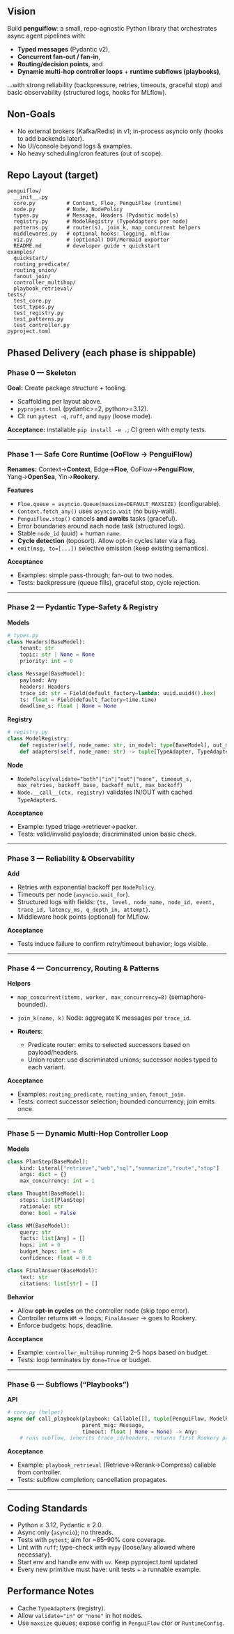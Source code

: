 ## Vision

Build **penguiflow**: a small, repo-agnostic Python library that orchestrates async agent pipelines with:

* **Typed messages** (Pydantic v2),
* **Concurrent fan-out / fan-in**,
* **Routing/decision points**, and
* **Dynamic multi-hop controller loops** + **runtime subflows (playbooks)**,

…with strong reliability (backpressure, retries, timeouts, graceful stop) and basic observability (structured logs, hooks for MLflow).

## Non-Goals

* No external brokers (Kafka/Redis) in v1; in-process asyncio only (hooks to add backends later).
* No UI/console beyond logs & examples.
* No heavy scheduling/cron features (out of scope).

## Repo Layout (target)

```
penguiflow/
  __init__.py
  core.py          # Context, Floe, PenguiFlow (runtime)
  node.py          # Node, NodePolicy
  types.py         # Message, Headers (Pydantic models)
  registry.py      # ModelRegistry (TypeAdapters per node)
  patterns.py      # router(s), join_k, map_concurrent helpers
  middlewares.py   # optional hooks: logging, mlflow
  viz.py           # (optional) DOT/Mermaid exporter
  README.md        # developer guide + quickstart
examples/
  quickstart/
  routing_predicate/
  routing_union/
  fanout_join/
  controller_multihop/
  playbook_retrieval/
tests/
  test_core.py
  test_types.py
  test_registry.py
  test_patterns.py
  test_controller.py
pyproject.toml
```

## Phased Delivery (each phase is shippable)

### Phase 0 — Skeleton

**Goal:** Create package structure + tooling.

* Scaffolding per layout above.
* `pyproject.toml` (pydantic>=2, python>=3.12).
* CI: run `pytest -q`, `ruff`, and `mypy` (loose mode).

**Acceptance:** installable `pip install -e .`; CI green with empty tests.

---

### Phase 1 — Safe Core Runtime (OoFlow → PenguiFlow)

**Renames:** Context→**Context**, Edge→**Floe**, OoFlow→**PenguiFlow**, Yang→**OpenSea**, Yin→**Rookery**.

**Features**

* `Floe.queue = asyncio.Queue(maxsize=DEFAULT_MAXSIZE)` (configurable).
* `Context.fetch_any()` uses `asyncio.wait` (no busy-wait).
* `PenguiFlow.stop()` cancels **and awaits** tasks (graceful).
* Error boundaries around each node task (structured logs).
* Stable `node_id` (uuid) + human `name`.
* **Cycle detection** (toposort). Allow opt-in cycles later via a flag.
* `emit(msg, to=[...])` selective emission (keep existing semantics).

**Acceptance**

* Examples: simple pass-through; fan-out to two nodes.
* Tests: backpressure (queue fills), graceful stop, cycle rejection.

---

### Phase 2 — Pydantic Type-Safety & Registry

**Models**

```python
# types.py
class Headers(BaseModel):
    tenant: str
    topic: str | None = None
    priority: int = 0

class Message(BaseModel):
    payload: Any
    headers: Headers
    trace_id: str = Field(default_factory=lambda: uuid.uuid4().hex)
    ts: float = Field(default_factory=time.time)
    deadline_s: float | None = None
```

**Registry**

```python
# registry.py
class ModelRegistry:
    def register(self, node_name: str, in_model: type[BaseModel], out_model: type[BaseModel]): ...
    def adapters(self, node_name: str) -> tuple[TypeAdapter, TypeAdapter]: ...
```

**Node**

* `NodePolicy(validate="both"|"in"|"out"|"none", timeout_s, max_retries, backoff_base, backoff_mult, max_backoff)`
* `Node.__call__(ctx, registry)` validates IN/OUT with cached `TypeAdapter`s.

**Acceptance**

* Example: typed triage→retriever→packer.
* Tests: valid/invalid payloads; discriminated union basic check.

---

### Phase 3 — Reliability & Observability

**Add**

* Retries with exponential backoff per `NodePolicy`.
* Timeouts per node (`asyncio.wait_for`).
* Structured logs with fields: `{ts, level, node_name, node_id, event, trace_id, latency_ms, q_depth_in, attempt}`.
* Middleware hook points (optional) for MLflow.

**Acceptance**

* Tests induce failure to confirm retry/timeout behavior; logs visible.

---

### Phase 4 — Concurrency, Routing & Patterns

**Helpers**

* `map_concurrent(items, worker, max_concurrency=8)` (semaphore-bounded).
* `join_k(name, k)` Node: aggregate K messages per `trace_id`.
* **Routers**:

  * Predicate router: emits to selected successors based on payload/headers.
  * Union router: use discriminated unions; successor nodes typed to each variant.

**Acceptance**

* Examples: `routing_predicate`, `routing_union`, `fanout_join`.
* Tests: correct successor selection; bounded concurrency; join emits once.

---

### Phase 5 — Dynamic Multi-Hop Controller Loop

**Models**

```python
class PlanStep(BaseModel):
    kind: Literal["retrieve","web","sql","summarize","route","stop"]
    args: dict = {}
    max_concurrency: int = 1

class Thought(BaseModel):
    steps: list[PlanStep]
    rationale: str
    done: bool = False

class WM(BaseModel):
    query: str
    facts: list[Any] = []
    hops: int = 0
    budget_hops: int = 8
    confidence: float = 0.0

class FinalAnswer(BaseModel):
    text: str
    citations: list[str] = []
```

**Behavior**

* Allow **opt-in cycles** on the controller node (skip topo error).
* Controller returns `WM` → loops; `FinalAnswer` → goes to Rookery.
* Enforce budgets: hops, deadline.

**Acceptance**

* Example: `controller_multihop` running 2–5 hops based on budget.
* Tests: loop terminates by `done=True` or budget.

---

### Phase 6 — Subflows (“Playbooks”)

**API**

```python
# core.py (helper)
async def call_playbook(playbook: Callable[[], tuple[PenguiFlow, ModelRegistry]],
                        parent_msg: Message,
                        timeout: float | None = None) -> Any:
    # runs subflow, inherits trace_id/headers, returns first Rookery payload
```

**Acceptance**

* Example: `playbook_retrieval` (Retrieve→Rerank→Compress) callable from controller.
* Tests: subflow completion; cancellation propagates.

---

## Coding Standards

* Python ≥ 3.12, Pydantic ≥ 2.0.
* Async only (`asyncio`); no threads.
* Tests with `pytest`; aim for \~85–90% core coverage.
* Lint with `ruff`; type-check with `mypy` (loose/`Any` allowed where necessary).
* Start env and handle env with `uv`. Keep pyproject.toml updated
* Every new primitive must have: unit tests + a runnable example.

## Performance Notes

* Cache `TypeAdapter`s (registry).
* Allow `validate="in"` or `"none"` in hot nodes.
* Use `maxsize` queues; expose config in `PenguiFlow` ctor or `RuntimeConfig`.

